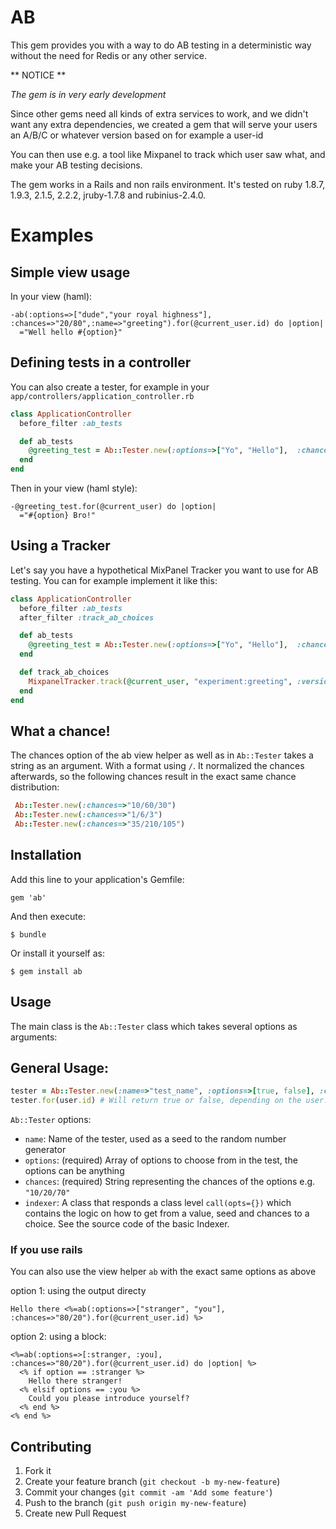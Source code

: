 # AB

This gem provides you with a way to do AB testing in a deterministic way
without the need for Redis or any other service.

** NOTICE ** 

*The gem is in very early development*

Since other gems need all kinds of extra services to work, and we didn't want
any extra dependencies, we created a gem that will serve your users an A/B/C or
whatever version based on for example a user-id

You can then use e.g. a tool like Mixpanel to track which user saw what, and
make your AB testing decisions.

The gem works in a Rails and non rails environment. It's tested on ruby 1.8.7, 1.9.3, 2.1.5, 2.2.2, jruby-1.7.8 and rubinius-2.4.0.

# Examples

## Simple view usage
In your view (haml):

```haml
-ab(:options=>["dude","your royal highness"], :chances=>"20/80",:name=>"greeting").for(@current_user.id) do |option|
  ="Well hello #{option}"
```

## Defining tests in a controller
You can also create a tester, for example in your ```app/controllers/application_controller.rb```

```ruby
class ApplicationController
  before_filter :ab_tests

  def ab_tests
    @greeting_test = Ab::Tester.new(:options=>["Yo", "Hello"],  :chances=>"50/50", :name=>"greeter")
  end
end
```

Then in your view (haml style):

```haml
-@greeting_test.for(@current_user) do |option|
  ="#{option} Bro!"
```

## Using a Tracker

Let's say you have a hypothetical MixPanel Tracker you want to use for AB
testing. You can for example implement it like this:

```ruby
class ApplicationController
  before_filter :ab_tests
  after_filter :track_ab_choices

  def ab_tests
    @greeting_test = Ab::Tester.new(:options=>["Yo", "Hello"],  :chances=>"50/50", :name=>"greeter")
  end

  def track_ab_choices
    MixpanelTracker.track(@current_user, "experiment:greeting", :version=>@greeting_test.call(@current_user.id))
  end
end
```

## What a chance!

The chances option of the ab view helper as well as in ```Ab::Tester``` takes a
string as an argument. With a format using ```/```. It normalized the chances
afterwards, so the following chances result in the exact same chance
distribution:

```ruby
 Ab::Tester.new(:chances=>"10/60/30")
 Ab::Tester.new(:chances=>"1/6/3")
 Ab::Tester.new(:chances=>"35/210/105")
```

## Installation

Add this line to your application's Gemfile:

    gem 'ab'

And then execute:

    $ bundle

Or install it yourself as:

    $ gem install ab

## Usage

The main class is the ```Ab::Tester``` class which takes several options as arguments:

## General Usage:
```ruby
tester = Ab::Tester.new(:name=>"test_name", :options=>[true, false], :chances=>"50/50")
tester.for(user.id) # Will return true or false, depending on the user.id
```

```Ab::Tester``` options:

* ```name```: Name of the tester, used as a seed to the random number generator 
* ```options```: (required) Array of options to choose from in the test, the options can be anything
* ```chances```: (required) String representing the chances of the options e.g. ```"10/20/70"```
* ```indexer```: A class that responds a class level ```call(opts={})``` which contains the logic on how to get from a value, seed and chances to a choice. See the source code of the basic Indexer.

### If you use rails

You can also use the view helper ```ab``` with the exact same options as above

option 1: using the output directy

```erb
Hello there <%=ab(:options=>["stranger", "you"], :chances=>"80/20").for(@current_user.id) %>
```

option 2: using a block:

```erb
<%=ab(:options=>[:stranger, :you], :chances=>"80/20").for(@current_user.id) do |option| %>
  <% if option == :stranger %>
    Hello there stranger!
  <% elsif options == :you %>
    Could you please introduce yourself?
  <% end %>  
<% end %>
```

## Contributing

1. Fork it
2. Create your feature branch (`git checkout -b my-new-feature`)
3. Commit your changes (`git commit -am 'Add some feature'`)
4. Push to the branch (`git push origin my-new-feature`)
5. Create new Pull Request
